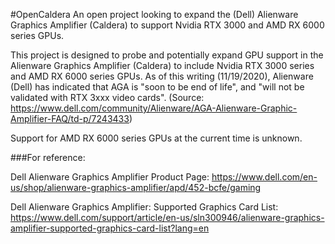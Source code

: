 #OpenCaldera
An open project looking to expand the (Dell) Alienware Graphics Amplifier (Caldera) to support Nvidia RTX 3000 and AMD RX 6000 series GPUs.

This project is designed to probe and potentially expand GPU support in the Alienware Graphics Amplifier (Caldera) to include Nvidia RTX 3000 series and AMD RX 6000 series GPUs.
As of this writing (11/19/2020), Alienware (Dell) has indicated that AGA is "soon to be end of life", and "will not be validated with RTX 3xxx video cards". 
(Source: https://www.dell.com/community/Alienware/AGA-Alienware-Graphic-Amplifier-FAQ/td-p/7243433)

Support for AMD RX 6000 series GPUs at the current time is unknown.

###For reference:

Dell Alienware Graphics Amplifier Product Page:
https://www.dell.com/en-us/shop/alienware-graphics-amplifier/apd/452-bcfe/gaming

Dell Alienware Graphics Amplifier: Supported Graphics Card List:
https://www.dell.com/support/article/en-us/sln300946/alienware-graphics-amplifier-supported-graphics-card-list?lang=en
